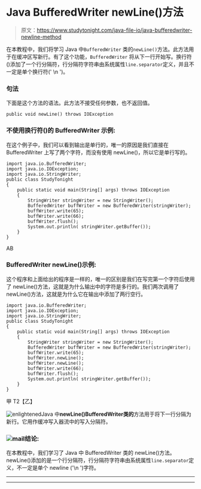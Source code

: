 # Java BufferedWriter newLine()方法

> 原文：<https://www.studytonight.com/java-file-io/java-bufferedwriter-newline-method>

在本教程中，我们将学习 Java 中`BufferedWriter` 类的`newLine()`方法。此方法用于在缓冲区写新行。有了这个功能，`BufferedWriter` 将从下一行开始写。换行符()添加了一个行分隔符，行分隔符字符串由系统属性`line.separator`定义，并且不一定是单个换行符(' \n ')。

### 句法

下面是这个方法的语法。此方法不接受任何参数，也不返回值。

```
public void newLine() throws IOException
```

### 不使用换行符()的 BufferedWriter 示例:

在这个例子中，我们可以看到输出是单行的，唯一的原因是我们直接在 BufferedWriter 上写了两个字符，而没有使用 newLine()，所以它是单行写的。

```
import java.io.BufferedWriter;
import java.io.IOException;
import java.io.StringWriter;
public class StudyTonight 
{
	public static void main(String[] args) throws IOException 
	{ 
		StringWriter stringWriter = new StringWriter(); 
		BufferedWriter buffWriter = new BufferedWriter(stringWriter);
		buffWriter.write(65); 
		buffWriter.write(66); 
		buffWriter.flush(); 
		System.out.println( stringWriter.getBuffer()); 
	} 
}
```

AB

### BufferedWriter newLine()示例:

这个程序和上面给出的程序是一样的，唯一的区别是我们在写完第一个字符后使用了 newLine()方法，这就是为什么输出中的字符是多行的。我们两次调用了 newLine()方法，这就是为什么它在输出中添加了两行空行。

```
import java.io.BufferedWriter;
import java.io.IOException;
import java.io.StringWriter;
public class StudyTonight 
{
	public static void main(String[] args) throws IOException 
	{ 
		StringWriter stringWriter = new StringWriter(); 
		BufferedWriter buffWriter = new BufferedWriter(stringWriter);
		buffWriter.write(65); 
		buffWriter.newLine();
		buffWriter.newLine();
		buffWriter.write(66); 
		buffWriter.flush(); 
		System.out.println( stringWriter.getBuffer()); 
	} 
}
```

甲
T2【乙】

![enlightened](../Images/bcefbc0bebd753ed2a05f55c0b74d9f0.png "enlightened")Java 中**newLine()**BufferedWriter**类的**方法用于将下一行分隔为新行。它用作缓冲写入器流中的写入分隔符。

### ![mail](../Images/6ad6846af98aad278a954670e0e6f06b.png "mail")结论:

在本教程中，我们学习了 Java 中 BufferedWriter 类的 newLine()方法。newLine()添加的是一个行分隔符，行分隔符字符串由系统属性`line.separator`定义，不一定是单个 newline ('\n ')字符。

* * *

* * *